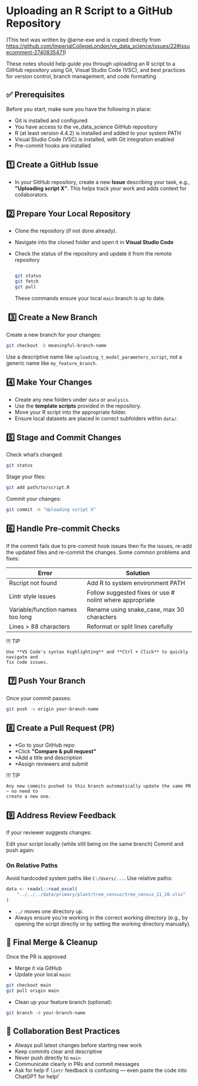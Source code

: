 # Uploading an R Script to a GitHub Repository

<!-- markdownlint-disable MD046 -->
<!-- The admonition syntax within mkdocs confuses markdownlint, because it thinks the
indented content of the admonition is code. It then complains about the mixture of
fenced code blocks (e.g. ```sh) and indented code blocks.-->

(This text was written by @arne-exe and is copied directly from
<https://github.com/ImperialCollegeLondon/ve_data_science/issues/22#issuecomment-2740835471>)

These notes should help guide you through uploading an R script to a GitHub repository
using Git, Visual Studio Code (VSC), and best practices for version control, branch
management, and code formatting

## ✅ Prerequisites

Before you start, make sure you have the following in place:

* Git is installed and configured
* You have access to the ve_data_science GitHub repository
* R (at least version 4.4.2) is installed and added to your system PATH
* Visual Studio Code (VSC) is installed, with Git integration enabled
* Pre-commit hooks are installed

## 1️⃣ Create a GitHub Issue

* In your GitHub repository, create a new **Issue** describing your task, e.g.,
  **"Uploading script X"**. This helps track your work and adds context for
  collaborators.

## 2️⃣ Prepare Your Local Repository

* Clone the repository (if not done already).
* Navigate into the cloned folder and open it in **Visual Studio Code**
* Check the status of the repository and update it from the remote repository

    ```sh

    git status
    git fetch
    git pull
    ```

    These commands ensure your local `main` branch is up to date.

##  3️⃣ Create a New Branch

Create a new branch for your changes:

```sh
git checkout -b meaningful-branch-name
```

Use a descriptive name like `uploading_t_model_parameters_script`, not a generic name
like `my_feature_branch`.

## 4️⃣ Make Your Changes

* Create any new folders under `data` or `analysis`.
* Use the **template scripts** provided in the repository.</li>
* Move your R script into the appropriate folder.</li>
* Ensure local datasets are placed in correct subfolders within `data/`.

## 5️⃣ Stage and Commit Changes

Check what’s changed:

```sh
git status
```

Stage your files:

```sh
git add path/to/script.R
```

Commit your changes:

```sh
git commit -m "Uploading script X"
```

## 6️⃣ Handle Pre-commit Checks

If the commit fails due to pre-commit hook issues then fix the issues, re-add the
updated files and re-commit the changes. Some common problems and fixes:

Error | Solution
-- | --
Rscript not found | Add R to system environment PATH
Lintr style issues | Follow suggested fixes or use # nolint where appropriate
Variable/function names too long | Rename using snake_case, max 30 characters
Lines > 88 characters | Reformat or split lines carefully

!!! TIP

    Use **VS Code's syntax highlighting** and **Ctrl + Click** to quickly navigate and
    fix code issues.

##  7️⃣ Push Your Branch

Once your commit passes:

```sh
git push -u origin your-branch-name
```

## 8️⃣ Create a Pull Request (PR)

* *Go to your GitHub repo
* *Click **"Compare & pull request"**
* *Add a title and description
* *Assign reviewers and submit

!!! TIP

    Any new commits pushed to this branch automatically update the same PR — no need to
    create a new one.

## 9️⃣ Address Review Feedback

If your reviewer suggests changes:

Edit your script locally (while still being on the same branch)
Commit and push again:

### On Relative Paths

Avoid hardcoded system paths like `C:/Users/...`. Use relative paths:

```R
data <- readxl::read_excel(
    "../../../data/primary/plant/tree_census/tree_census_11_20.xlsx"
)
```

* `../` moves one directory up.
* Always ensure you're working in the correct working directory (e.g., by opening the
  script directly or by setting the working directory manually).

## 🔐 Final Merge & Cleanup

Once the PR is approved

* Merge it via GitHub
* Update your local `main`:

```sh
git checkout main
git pull origin main
```

* Clean up your feature branch (optional):

```sh
git branch -d your-branch-name
```

## 🤝 Collaboration Best Practices

* Always pull latest changes before starting new work
* Keep commits clear and descriptive
* Never push directly to `main`
* Communicate clearly in PRs and commit messages
* Ask for help if `lintr` feedback is confusing — even paste the code into ChatGPT
  for help!`
